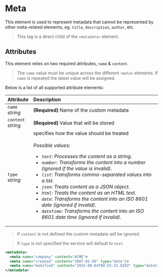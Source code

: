 # Meta

This element is used to represent metadata that cannot be represented by other meta-related elements, eg. `title`, `description`, `author`, etc.

> This tag is a direct child of the `<metadata>` element.

## Attributes

This element relies on two required attributes, `name` & `content`.

> The `name` value must be unique across the different `<meta>` elements.
> If `name` is repeated the latest value will be assigned.

Below is a list of all supported attribute elements:

| Attribute                | Description                                                                                                                                                                                                                                                                                                                                                                                                                                                                                                                                                                       |
| :----------------------- | :-------------------------------------------------------------------------------------------------------------------------------------------------------------------------------------------------------------------------------------------------------------------------------------------------------------------------------------------------------------------------------------------------------------------------------------------------------------------------------------------------------------------------------------------------------------------------------- |
| `name` <br/> _string_    | **(Required)** Name of the custom metadata                                                                                                                                                                                                                                                                                                                                                                                                                                                                                                                                        |
| `content` <br/> _string_ | **(Required)** Value that will be stored                                                                                                                                                                                                                                                                                                                                                                                                                                                                                                                                          |
| `type` <br/> _string_    | specifies how the value should be treated </br> </br>_Possible values: <ul><li>`text`: Processes the content as a string.</li><li>`number`: Transforms the content into a number (ignored if the value is invalid).</li><li>`list`: Transforms comma-separated values into a list.</li><li>`json`: Treats content as a JSON object.</li><li>`html`: Treats the content as an HTML text.</li><li>`date`: Transforms the content into an ISO 8601 date (ignored if invalid).</li><li>`datetime`: Transforms the content into an ISO 8601 date time (ignored if invalid).</li></ul>_ |

> If `content` is not defined the custom metadata will be ignored.

> If `type` is not specified the service will default to `text`.

```xml
<metadata>
  <meta name="company" content="ACME">
  <meta name="created" content="2007-01-09" type="date"/>
  <meta name="modified" content="2025-08-04T00:55:31.820Z" type="datetime">
</metadata>
```